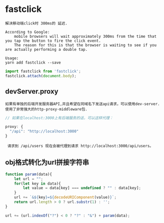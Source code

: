 # fastclick

    解决移动端click时 300ms的 延迟.
    
    According to Google:
        mobile browsers will wait approximately 300ms from the time that you tap the button to fire the click event. 
        The reason for this is that the browser is waiting to see if you are actually performing a double tap.
    
    Usage:
    yarn add fastclick --save
```js
import fastclick from 'fastclick';
fastclick.attach(document.body);
```

## devServer.proxy

    如果有单独的后端开发服务器API,并且希望在同域名下发送api请求，可以使用dev-server.使用了非常强大的http-proxy-middleware包.
```js
// 如果在localhost:3000上有后端服务的话，可以这样代理：

proxy: {
  "/api": "http://localhost:3000"
}
```
     请求到 /api/users 现在会被代理到请求 http://localhost:3000/api/users。
     
## obj格式转化为url拼接字符串

```js
function param(data){
    let url = "";
    for(let key in data){
        let value = data[key] === undefined ? "" : data[key];
    }
    url += `&${key}=${decodeURIComponent(value)}`;
    return url.length > 0 ? url.substr(1) : '';
}

url += (url.indexOf("?") < 0 ? "?" : "&") + param(data);
```
    
    
    
    
    
    
    
    
    
    
    
    
    
    
    
    
    
    
    